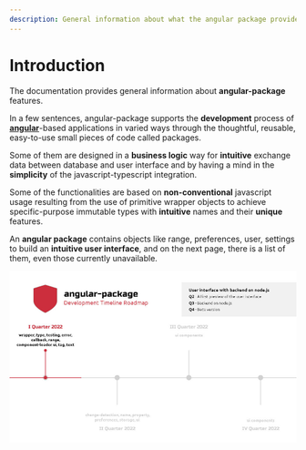 ```yaml
---
description: General information about what the angular package provides.
---
```


# Introduction

The documentation provides general information about **angular-package** features.

In a few sentences, angular-package supports the **development** process of [**angular**](https://angular.io)-based applications in varied ways through the thoughtful, reusable, easy-to-use small pieces of code called packages.

Some of them are designed in a **business logic** way for **intuitive** exchange data between database and user interface and by having a mind in the **simplicity** of the javascript-typescript integration.

Some of the functionalities are based on **non-conventional** javascript usage resulting from the use of primitive wrapper objects to achieve specific-purpose immutable types with **intuitive** names and their **unique** features.

An **angular package** contains objects like range, preferences, user, settings to build an **intuitive user interface**, and on the next page, there is a list of them, even those currently unavailable.

![Roadmap 2022](.gitbook/assets/roadmap-small.jpg)
